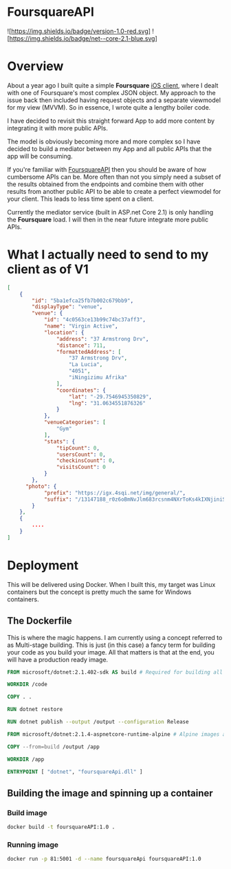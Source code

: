 # FoursquareAPI

![https://img.shields.io/badge/version-1.0-red.svg]
![https://img.shields.io/badge/net--core-2.1-blue.svg]

# Overview

About a year ago I built quite a simple **Foursquare** [iOS client](https://github.com/sisimogangg/PopularPlaces), where I dealt with one of Foursquare's most complex JSON object.
My approach to the issue back then included having request objects and a separate viewmodel for my view (MVVM). So in essence, I wrote quite a lengthy boiler code.

I have decided to revisit this straight forward App to add more content by integrating it with more public APIs.

The model is obviously becoming more and more complex so I have decided to build a mediator between my App and all public APIs that the app will be consuming.

If you're familiar with [FoursquareAPI](https://developer.foursquare.com/) then you should be aware of how cumbersome APIs can be. More often than not you simply need a subset of the results obtained from the endpoints and combine them with other results from another public API to be able to create a perfect viewmodel for your client. This leads to less time spent on a client.

Currently the mediator service (built in ASP.net Core 2.1) is only handling the **Foursquare** load. I will then in the near future integrate more public APIs.

# What I actually need to send to my client as of V1

```json
[
    {
        "id": "5ba1efca25fb7b002c679bb9",
        "displayType": "venue",
        "venue": {
            "id": "4c0563ce13b99c74bc37aff3",
            "name": "Virgin Active",
            "location": {
                "address": "37 Armstrong Drv",
                "distance": 711,
                "formattedAddress": [
                    "37 Armstrong Drv",
                    "La Lucia",
                    "4051",
                    "iNingizimu Afrika"
                ],
                "coordinates": {
                    "lat": "-29.7546945350829",
                    "lng": "31.0634551876326"
                }
            },
            "venueCategories": [
                "Gym"
            ],
            "stats": {
                "tipCount": 0,
                "usersCount": 0,
                "checkinsCount": 0,
                "visitsCount": 0
            }
        },
      "photo": {
            "prefix": "https://igx.4sqi.net/img/general/",
            "suffix": "/13147188_r0z6oBmNvJlm683rcsnm4NXrToKs4kIXNjiniSYA6Vs.jpg"
        }
    },
    {
        ....
    }
]
```

# Deployment

This will be delivered using Docker. When I built this, my target was Linux containers but the concept is pretty much the same for Windows containers.

## The Dockerfile

This is where the magic happens. I am currently using a concept referred to as Multi-stage building. This is just (in this case) a fancy term for building your code as you build your image. All that matters is that at the end, you will have a production ready image.

```Dockerfile
FROM microsoft/dotnet:2.1.402-sdk AS build # Required for building all .Net Core Applications

WORKDIR /code

COPY . .

RUN dotnet restore

RUN dotnet publish --output /output --configuration Release

FROM microsoft/dotnet:2.1.4-aspnetcore-runtime-alpine # Alpine images are generally fast and light

COPY --from=build /output /app

WORKDIR /app

ENTRYPOINT [ "dotnet", "foursquareApi.dll" ]
```

## Building the image and spinning up a container

### Build image

```bash
docker build -t foursquareAPI:1.0 .
```

### Running image

```bash
docker run -p 81:5001 -d --name foursquareApi foursquareAPI:1.0
```
